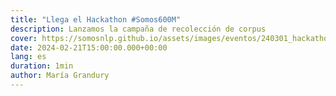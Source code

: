 ```yaml
---
title: "Llega el Hackathon #Somos600M"
description: Lanzamos la campaña de recolección de corpus
cover: https://somosnlp.github.io/assets/images/eventos/240301_hackathon.jpg
date: 2024-02-21T15:00:00.000+00:00
lang: es
duration: 1min
author: María Grandury
---
```

